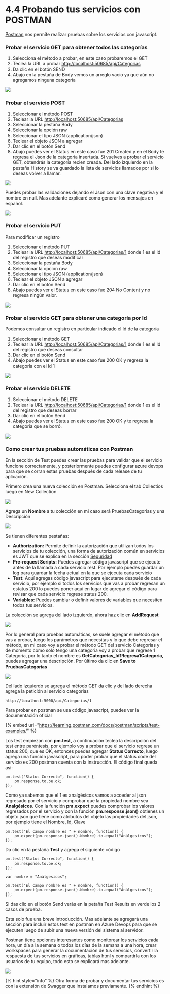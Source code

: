# 4.4 Probando tus servicios con POSTMAN

[Postman](https://www.getpostman.com/) nos permite realizar pruebas sobre los servicios con javascript.

### Probar el servicio GET para obtener todos las categorías

1. Selecciona el método a probar, en este caso probaremos el GET
2. Teclea la URL a probar [http://localhost:50685/api/Categorias](http://localhost:50685/api/Categorias)​
3. Da clic en el botón SEND
4. Abajo en la pestaña de Body vemos un arreglo vacío ya que aún no agregamos ninguna categoría

![](<../.gitbook/assets/image (28).png>)

### Probar el servicio POST

1. Seleccionar el método POST
2. Teclear la URL [http://localhost:50685/api/Categorias](http://localhost:50685/api/Categorias)​
3. Seleccionar la pestaña Body
4. Seleccionar la opción raw
5. Seleccionar el tipo JSON (application/json)
6. Teclear el objeto JSON a agregar
7. Dar clic en el botón Send
8. Abajo puedes ver el Status en este caso fue 201 Created y en el Body te regresa el Json de la categoría insertada. Si vuelves a probar el servicio GET, obtendrás la categoría recien creada. Del lado izquierdo en la pestaña History se va guardado la lista de servicios llamados por si lo deseas volver a llamar.

![](<../.gitbook/assets/image (31).png>)

Puedes probar las validaciones dejando el Json con una clave negativa y el nombre en null.​ Mas adelante explicaré como generar los mensajes en español.

![](<../.gitbook/assets/image (32).png>)

### Probar el servicio PUT

Para modificar un registro

1. Seleccionar el método PUT
2. Teclear la URL [http://localhost:50685/api/Categorias/1](http://localhost:50685/api/Categorias) donde 1 es el Id del registro que deseas modificar
3. Seleccionar la pestaña Body
4. Seleccionar la opción raw
5. Seleccionar el tipo JSON (application/json)
6. Teclear el objeto JSON a agregar
7. Dar clic en el botón Send
8. Abajo puedes ver el Status en este caso fue 204 No Content y no regresa ningún valor.

![](<../.gitbook/assets/image (34).png>)

### Probar el servicio GET para obtener una categoría por Id

Podemos consultar un registro en particular indicado el Id de la categoría

1. Seleccionar el método GET
2. Teclear la URL [http://localhost:50685/api/Categorias/1](http://localhost:50685/api/Categorias) donde 1 es el Id del registro que deseas consultar
3. Dar clic en el botón Send
4. Abajo puedes ver el Status en este caso fue 200 OK y regresa la categoría con el Id 1

![](<../.gitbook/assets/image (37).png>)

### Probar el servicio DELETE

1. Seleccionar el método DELETE
2. Teclear la URL [http://localhost:50685/api/Categorias/1](http://localhost:50685/api/Categorias) donde 1 es el Id del registro que deseas borrar
3. Dar clic en el botón Send
4. Abajo puedes ver el Status en este caso fue 200 OK y te regresa la categoría que se borró.

![](<../.gitbook/assets/image (39).png>)

### Como crear tus pruebas automáticas con Postman

En la sección de Test puedes crear las pruebas para validar que el servicio funcione correctamente, y posteriormente puedes configurar azure devops para que se corran estas pruebas después de cada release de tu aplicación.

Primero crea una nueva colección en Postman. Selecciona el tab Collectios luego en New Collection

![](<../.gitbook/assets/image (350).png>)

Agrega un **Nombre** a tu colección en mi caso será PruebasCategorias y una Descripción

![](<../.gitbook/assets/image (352).png>)

Se tienen diferentes pestañas:

* **Authorization:** Permite definir la autorización que utilizan todos los servicios de tu colección, una forma de autorización común en servicios es JWT que se explica en la sección [Seguridad](https://abi.gitbook.io/net-core/7.-seguridad)
* **Pre-request Scripts:** Puedes agregar código javascript que se ejecute antes de la llamada a cada servicio rest. Por ejemplo puedes guardar un log para guardar la fecha actual en la que se ejecuta cada servicio
* **Test:** Aquí agregas código javascript para ejecutarse después de cada servicio, por ejemplo si todos los servicios que vas a probar regresan un estatus 200 lo puedes poner aquí en lugar de agregar el código para revisar que cada servicio regrese status 200.
* **Variables:** Puedes cambiar o definir valores de variables que necesiten todos tus servicios.

La colección se agrega del lado izquierdo, ahora haz clic en **AddRequest**

![](<../.gitbook/assets/image (353).png>)

Por lo general para pruebas automáticas, se suele agregar el método que vas a probar, luego los parámetros que necesitas y lo que debe regresar el método, en mi caso voy a probar el método GET del servicio Categorias y de momento como solo tengo una categoria voy a probar que regrese 1 Categoria, por lo tanto el nombre es **GetCategorias\_Id1Regresa1Categoria,** puedes agregar una descripción. Por último da clic en **Save to PruebasCategorias**

![](<../.gitbook/assets/image (357).png>)

Del lado izquierdo se agrega el método GET da clic y del lado derecha agrega la petición al servicio categorias&#x20;

```
http://localhost:5000/api/Categorias/1
```

Para probar en postman se usa código javascript, puedes ver la documentación oficial

{% embed url="https://learning.postman.com/docs/postman/scripts/test-examples/" %}

Los test empiezan con  **pm.test,** a continuación teclea la descripción del test entre paréntesis, por ejemplo voy a probar que el servicio regrese un status 200, que es OK, entonces puedes agregar **Status Correcto**, luego agrega una función javascript, para poder probar que el status code del servicio es 200 postman cuenta con la instrucción. El código final queda asi:

```
pm.test("Status Correcto", function() {
    pm.response.to.be.ok;
});
```

Como ya sabemos que el 1 es analgésicos vamos a acceder al json regresado por el servicio y comprobar que la propiedad nombre sea **Analgésicos**. Con la función **pm.expect** puedes comprobar los valores regresados por el servicio y con la función **pm.response.json()** obtienes un objeto json que tiene como atributos del objeto las propiedades del json, por ejemplo tiene el Nombre, Id, Clave

```
pm.test("El campo nombre es " + nombre, function() {
    pm.expect(pm.response.json().Nombre).to.equal("Análgesicos");
});
```

Da clic en la pestaña **Test** y agrega el siguiente código

```
pm.test("Status Correcto", function() {
    pm.response.to.be.ok;
});

var nombre = "Análgesicos";

pm.test("El campo nombre es " + nombre, function() {
    pm.expect(pm.response.json().Nombre).to.equal("Análgesicos");
});
```

Si das clic en el botón Send verás en la petaña Test Results en verde los 2 casos de prueba.

Esta solo fue una breve introducción. Mas adelante se agregará una sección para incluir estos test en postman en Azure Devops para que se ejecuten luego de subir una nueva versión del sistema al servidor.

Postman tiene opciones interesantes como monitorear los servicios cada hora, un día a la semana o todos los días de la semana a una hora, crear workspaces para generar la documentación de tus servicios, convertir la respuesta de tus servicios en gráficas, tablas html y compartirla con los usuarios de tu equipo, todo esto se explicará mas adelante.

![](<../.gitbook/assets/image (360).png>)

{% hint style="info" %}
Otra forma de probar y documentar tus servicios es con la extensión de Swagger que instalamos previamente.
{% endhint %}
